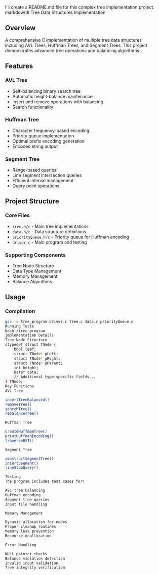 I'll create a README.md file for this complex tree implementation project.
markdown# Tree Data Structures Implementation

## Overview
A comprehensive C implementation of multiple tree data structures including AVL Trees, Huffman Trees, and Segment Trees. This project demonstrates advanced tree operations and balancing algorithms.

## Features

### AVL Tree
- Self-balancing binary search tree
- Automatic height-balance maintenance
- Insert and remove operations with balancing
- Search functionality

### Huffman Tree
- Character frequency-based encoding
- Priority queue implementation
- Optimal prefix encoding generation
- Encoded string output

### Segment Tree
- Range-based queries
- Line segment intersection queries
- Efficient interval management
- Query point operations

## Project Structure

### Core Files
- `tree.h/c` - Main tree implementations
- `data.h/c` - Data structure definitions
- `priorityQueue.h/c` - Priority queue for Huffman encoding
- `driver.c` - Main program and testing

### Supporting Components
- Tree Node Structure
- Data Type Management
- Memory Management
- Balance Algorithms

## Usage

### Compilation
```bash
gcc -o tree_program driver.c tree.c data.c priorityQueue.c
Running Tests
bash./tree_program
Implementation Details
Tree Node Structure
ctypedef struct TNode {
    bool leaf;
    struct TNode* pLeft;
    struct TNode* pRight;
    struct TNode* pParent;
    int height;
    Data* data;
    // Additional type-specific fields...
} TNode;
Key Functions
AVL Tree

insertTreeBalanced()
removeTree()
searchTree()
rebalanceTree()

Huffman Tree

createHuffmanTree()
printHuffmanEncoding()
traverseBST()

Segment Tree

constructSegmentTree()
insertSegment()
lineStabQuery()

Testing
The program includes test cases for:

AVL tree balancing
Huffman encoding
Segment tree queries
Input file handling

Memory Management

Dynamic allocation for nodes
Proper cleanup routines
Memory leak prevention
Resource deallocation

Error Handling

NULL pointer checks
Balance violation detection
Invalid input validation
Tree integrity verification
